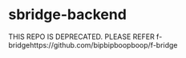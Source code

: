 # sbridge-backend


THIS REPO IS DEPRECATED. PLEASE REFER f-bridgehttps://github.com/bipbipboopboop/f-bridge
